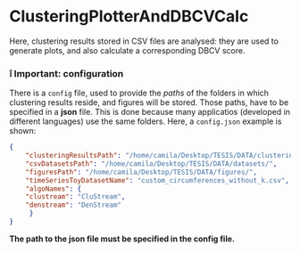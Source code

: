 # ClusteringPlotterAndDBCVCalc
Here, clustering results stored in CSV files are analysed: they are used to generate plots, and also calculate a corresponding DBCV score.

### :grey_exclamation: Important: configuration 
There is a `config` file, used to provide the _paths_ of the folders in which clustering results reside, and figures will be stored. Those paths, have to be specified in a **json** file. This is done because many applicatios (developed in different languages) use the same folders. Here, a `config.json` example is shown:

```json
{
    "clusteringResultsPath": "/home/camila/Desktop/TESIS/DATA/clustering_results/",
    "csvDatasetsPath": "/home/camila/Desktop/TESIS/DATA/datasets/",
    "figuresPath": "/home/camila/Desktop/TESIS/DATA/figures/",
    "timeSeriesToyDatasetName": "custom_circumferences_without_k.csv",
    "algoNames": {
	"clustream": "CluStream",
	"denstream": "DenStream"
     }
}
```


**The path to the json file must be specified in the config file.**
